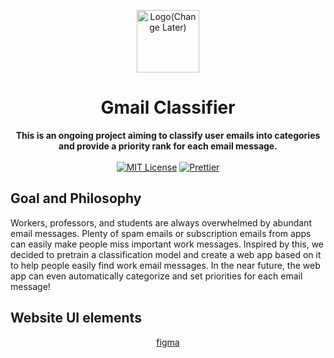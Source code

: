 <p align="center">
  <img width="100"alt="Logo(Change Later)"src="https://raw.githubusercontent.com/nicejade/arya-jarvis/master/assets/images/logo.png">
</p>

<h1 align="center">Gmail Classifier</h1>

<div align="center">
  <strong>
    This is an ongoing project aiming to classify user emails into categories and provide a priority rank for each email message.
  </strong>
</div>

<br>

<div align="center">
  <a href="https://github.com/GoldenEXPn/gmail_classifier?tab=MIT-1-ov-file"><img src="https://img.shields.io/badge/license-MIT-blue" alt="MIT License"></a>
  <a href="https://prettier.io/"><img src="https://img.shields.io/badge/code_style-prettier-ff69b4.svg?style=flat" alt="Prettier"></a>
</div>

## Goal and Philosophy

Workers, professors, and students are always overwhelmed by abundant email messages. Plenty of spam emails or subscription emails from apps can easily make people miss important work messages. Inspired by this, we decided to pretrain a classification model and create a web app based on it to help people easily find work email messages. In the near future, the web app can even automatically categorize and set priorities for each email message!


## Website UI elements
<div align = center>
  <a href="https://www.figma.com/design/TvctykmBki1zY0chNWPaaa/WebUI_draft?node-id=0-1&t=yuBynKHzwnRUtpTY-1"> figma </a>
</div>